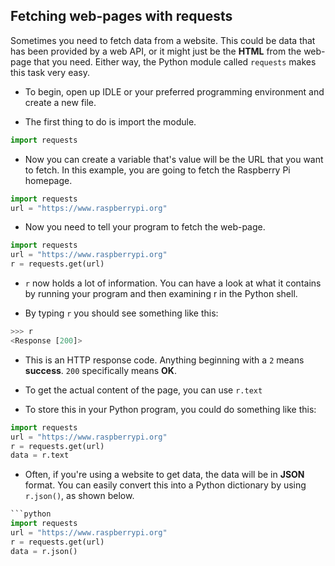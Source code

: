 ## Fetching web-pages with requests

Sometimes you need to fetch data from a website. This could be data that has been provided by a web API, or it might just be the **HTML** from the web-page that you need. Either way, the Python module called `requests` makes this task very easy.

- To begin, open up IDLE or your preferred programming environment and create a new file.

- The first thing to do is import the module.

```python
import requests
```

- Now you can create a variable that's value will be the URL that you want to fetch. In this example, you are going to fetch the Raspberry Pi homepage.

```python
import requests
url = "https://www.raspberrypi.org"
```

- Now you need to tell your program to fetch the web-page.

```python
import requests
url = "https://www.raspberrypi.org"
r = requests.get(url)
```

- `r` now holds a lot of information. You can have a look at what it contains by running your program and then examining r in the Python shell.

- By typing `r` you should see something like this:

```python
>>> r
<Response [200]>
```

- This is an HTTP response code. Anything beginning with a `2` means **success**. `200` specifically means **OK**. 

- To get the actual content of the page, you can use `r.text`

- To store this in your Python program, you could do something like this:

```python
import requests
url = "https://www.raspberrypi.org"
r = requests.get(url)
data = r.text
```

- Often, if you're using a website to get data, the data will be in **JSON** format. You can easily convert this into a Python dictionary by using `r.json()`, as shown below.

```python
```python
import requests
url = "https://www.raspberrypi.org"
r = requests.get(url)
data = r.json()
```
